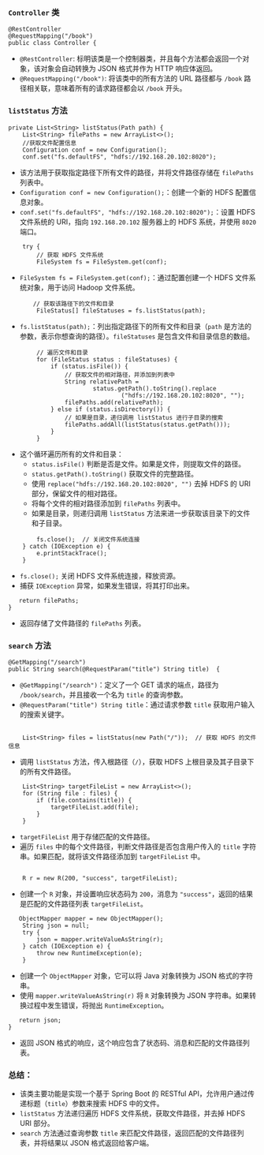 ### `Controller` 类

```
@RestController
@RequestMapping("/book")
public class Controller {
```

- `@RestController`: 标明该类是一个控制器类，并且每个方法都会返回一个对象，该对象会自动转换为 JSON 格式并作为 HTTP 响应体返回。
- `@RequestMapping("/book")`: 将该类中的所有方法的 URL 路径都与 `/book` 路径相关联，意味着所有的请求路径都会以 `/book` 开头。

### `listStatus` 方法

```
private List<String> listStatus(Path path) {
    List<String> filePaths = new ArrayList<>();
    //获取文件配置信息
    Configuration conf = new Configuration();
    conf.set("fs.defaultFS", "hdfs://192.168.20.102:8020");
```

- 该方法用于获取指定路径下所有文件的路径，并将文件路径存储在 `filePaths` 列表中。
- `Configuration conf = new Configuration();`：创建一个新的 HDFS 配置信息对象。
- `conf.set("fs.defaultFS", "hdfs://192.168.20.102:8020");`：设置 HDFS 文件系统的 URI，指向 `192.168.20.102` 服务器上的 HDFS 系统，并使用 `8020` 端口。

```
    try {
        // 获取 HDFS 文件系统
        FileSystem fs = FileSystem.get(conf);
```

- `FileSystem fs = FileSystem.get(conf);`：通过配置创建一个 HDFS 文件系统对象，用于访问 Hadoop 文件系统。

```
       // 获取该路径下的文件和目录
        FileStatus[] fileStatuses = fs.listStatus(path);
```

- `fs.listStatus(path);`：列出指定路径下的所有文件和目录（`path` 是方法的参数，表示你想查询的路径）。`fileStatuses` 是包含文件和目录信息的数组。

```
        // 遍历文件和目录
        for (FileStatus status : fileStatuses) {
            if (status.isFile()) {
                // 获取文件的相对路径，并添加到列表中
                String relativePath =
                        status.getPath().toString().replace
                                ("hdfs://192.168.20.102:8020", "");
                filePaths.add(relativePath);
            } else if (status.isDirectory()) {
                // 如果是目录，递归调用 listStatus 进行子目录的搜索
                filePaths.addAll(listStatus(status.getPath()));
            }
        }
```

- 这个循环遍历所有的文件和目录：
  - `status.isFile()` 判断是否是文件。如果是文件，则提取文件的路径。
  - `status.getPath().toString()` 获取文件的完整路径。
  - 使用 `replace("hdfs://192.168.20.102:8020", "")` 去掉 HDFS 的 URI 部分，保留文件的相对路径。
  - 将每个文件的相对路径添加到 `filePaths` 列表中。
  - 如果是目录，则递归调用 `listStatus` 方法来进一步获取该目录下的文件和子目录。

```
        fs.close();  // 关闭文件系统连接
    } catch (IOException e) {
        e.printStackTrace();
    }
```

- `fs.close();` 关闭 HDFS 文件系统连接，释放资源。
- 捕获 `IOException` 异常，如果发生错误，将其打印出来。

```
   return filePaths;
}
```

- 返回存储了文件路径的 `filePaths` 列表。

### `search` 方法

```
@GetMapping("/search")
public String search(@RequestParam("title") String title)  {
```

- `@GetMapping("/search")`：定义了一个 GET 请求的端点，路径为 `/book/search`，并且接收一个名为 `title` 的查询参数。
- `@RequestParam("title") String title`：通过请求参数 `title` 获取用户输入的搜索关键字。

```

    List<String> files = listStatus(new Path("/"));  // 获取 HDFS 的文件信息
```

- 调用 `listStatus` 方法，传入根路径（`/`），获取 HDFS 上根目录及其子目录下的所有文件路径。

```
    List<String> targetFileList = new ArrayList<>();
    for (String file : files) {
        if (file.contains(title)) {
            targetFileList.add(file);
        }
    }
```

- `targetFileList` 用于存储匹配的文件路径。
- 遍历 `files` 中的每个文件路径，判断文件路径是否包含用户传入的 `title` 字符串。如果匹配，就将该文件路径添加到 `targetFileList` 中。

```

    R r = new R(200, "success", targetFileList);
```

- 创建一个 `R` 对象，并设置响应状态码为 `200`，消息为 `"success"`，返回的结果是匹配的文件路径列表 `targetFileList`。

```
   ObjectMapper mapper = new ObjectMapper();
    String json = null;
    try {
        json = mapper.writeValueAsString(r);
    } catch (IOException e) {
        throw new RuntimeException(e);
    }
```

- 创建一个 `ObjectMapper` 对象，它可以将 Java 对象转换为 JSON 格式的字符串。
- 使用 `mapper.writeValueAsString(r)` 将 `R` 对象转换为 JSON 字符串。如果转换过程中发生错误，将抛出 `RuntimeException`。

```
   return json;
}
```

- 返回 JSON 格式的响应，这个响应包含了状态码、消息和匹配的文件路径列表。

### 总结：

- 该类主要功能是实现一个基于 Spring Boot 的 RESTful API，允许用户通过传递标题（`title`）参数来搜索 HDFS 中的文件。
- `listStatus` 方法递归遍历 HDFS 文件系统，获取文件路径，并去掉 HDFS URI 部分。
- `search` 方法通过查询参数 `title` 来匹配文件路径，返回匹配的文件路径列表，并将结果以 JSON 格式返回给客户端。